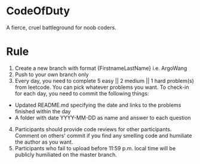 # CodeOfDuty
A fierce, cruel battleground for noob coders.

# Rule
1. Create a new branch with format {FirstnameLastName} i.e. ArgoWang
2. Push to your own branch only
3. Every day, you need to complete 5 easy || 2 medium || 1 hard problem(s) from leetcode. You can pick whatever problems you want. To check-in for each day, you need to commit the following things:
* Updated README.md specifying the date and links to the problems finished within the day
* A folder with date YYYY-MM-DD as name and answer to each question
4. Participants should provide code reviews for other participants. Comment on others' commit if you find any smelling code and humiliate the author as you want.
5. Participants who fail to upload before 11:59 p.m. local time will be publicly humiliated on the master branch.
